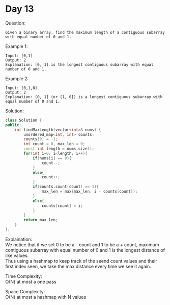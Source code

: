 # Day 13

Question:  
```
Given a binary array, find the maximum length of a contiguous subarray with equal number of 0 and 1.
```

Example 1:  
```
Input: [0,1]
Output: 2
Explanation: [0, 1] is the longest contiguous subarray with equal number of 0 and 1.
```

Example 2:  
```
Input: [0,1,0]
Output: 2
Explanation: [0, 1] (or [1, 0]) is a longest contiguous subarray with equal number of 0 and 1.
```

Solution: 

```cpp
class Solution {
public:
    int findMaxLength(vector<int>& nums) {
        unordered_map<int, int> counts;
        counts[0] = -1;
        int count = 0, max_len = 0;
        const int length = nums.size();
        for(int i=0; i<length; i++){
            if(nums[i] == 0){
                count--;
            }
            else{
                count++;
            }
            if(counts.count(count) == 1){
                max_len = max(max_len, i - counts[count]);
            }
            else{
                counts[count] = i;
            }
        }
        return max_len;
    }
};
```

Explaination:  
We notice that if we set 0 to be a - count and 1 to be a + count, maximum contiguous subarray with equal number of 0 and 1 is the longest distance of like values.  
Thus using a hashmap to keep track of the seend count values and their first index seen, we take the max distance every time we see it again.  

Time Complexity:  
O(N) at most a one pass

Space Complexity:  
O(N) at most a hashmap with N values

